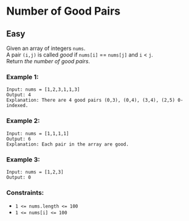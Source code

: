 # Number of Good Pairs
## Easy

Given an array of integers `nums`.\
A pair `(i,j)` is called *good* if `nums[i]` == `nums[j]` and `i` < `j`.\
Return *the number of good pairs*.

### Example 1:
```
Input: nums = [1,2,3,1,1,3]
Output: 4
Explanation: There are 4 good pairs (0,3), (0,4), (3,4), (2,5) 0-indexed.
```

### Example 2:
```
Input: nums = [1,1,1,1]
Output: 6
Explanation: Each pair in the array are good.
```

### Example 3:
```
Input: nums = [1,2,3]
Output: 0
```

### Constraints:
- `1 <= nums.length <= 100`
- `1 <= nums[i] <= 100`
